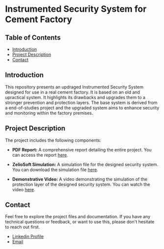 # Instrumented Security System for Cement Factory

## Table of Contents
- [Introduction](#introduction)
- [Project Description](#project-description)
- [Contact](#contact)

## Introduction
This repository presents an updraged Instrumented Security System designed for use in a real cement factory. It is based on an old and upractical system. It highlights its drawbacks and upgrades them to a stronger prevention and protection layers.
The base system is derived from a end-of-studies project and the upgraded system aims to enhance security and monitoring within the factory premises.

## Project Description
The project includes the following components:

- **PDF Report:** A comprehensive report detailing the entire project. You can access the report [here](./ISS_report.pdf).

- **ZelioSoft Simulation:** A simulation file for the designed security system. You can download the simulation file [here](./Protection_Layer.zm2).

- **Demonstrative Video:** A video demonstrating the simulation of the protection layer of the designed security system. You can watch the video [here](./demo_video.mp4).

## Contact
Feel free to explore the project files and documentation. If you have any technical questions or feedback, or want to use this, please don't hesitate to reach out first.

- [Linkedin Profile](https://www.linkedin.com/in/yhadj/)
- [Email](mailto:yasser.hadj@g.enp.edu.dz)

